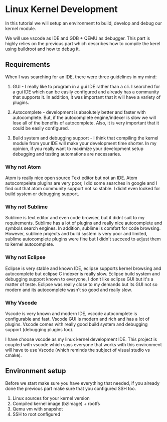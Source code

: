 # Linux Kernel Development
In this tutorial we will setup an environment to build, develop and debug our kernel module.

We will use vscode as IDE and GDB + QEMU as debugger. This part is highly relies on the previous part
which describes how to compile the kerel using buildroot and how to debug it.

## Requirements
When I was searching for an IDE, there were three guidelines in my mind:

1. GUI - I really like to program in a gui IDE rather than a cli. I searched for a gui IDE which can be easily configured and already has a community that supports it. In addition, it was important that it will have a variety of plugins.

2. Autocomplete - development is absolutely better and faster with autocomplete. But, if the autocomplete engine/indexer is slow we will lose all of the benefits of autocomplete. Also, it is very important that it could be easily configured.

3. Build system and debugging support - I think that compiling the kernel module from your IDE will make your development time shorter. In my opinion, if you really want to maximize your development setup debugging and testing automations are necessaries. 

### Why not Atom
Atom is really nice open source Text editor but not an IDE. Atom autocompelete plugins are very poor, I did some searches in google and I find out that atom community support not so stable. I didnt even looked for build system or debugging support.

### Why not Sublime
Sublime is text editor and even code browser, but it didnt suit to my requirements. Sublime has a lot of plugins and really nice autocomplete and symbols search engines. In addition, sublime is comfort for code browsing. However, sublime projects and build system is very poor and limited, sublime autocomplete plugins were fine but I didn't succeed to adjust them to kernel autocomplete.

### Why not Eclipse
Eclipse is very stable and known IDE, eclipse supports kernel browsing and autocomplete but eclipse C indexer is really slow.
Eclipse build system and debugging support known to everyone, I don't like eclipse GUI but it's a matter of teste. Eclipse was really close to my demands but its GUI not so modern and its autocomplete wasn't so good and really slow.

### Why Vscode
Vscode is very known and modern IDE, vscode autocomplete is configurable and fast. Vscode GUI is modern and rich and has a lot of plugins. Vscode comes with really good build system and debugging support (debugging plugins too).

I have choose vscode as my linux kernel development IDE. This project is coupled with vscode which says everyone that works with this environment will have to use Vscode (which reminds the subject of visual studio vs cmake).

## Environment setup

Before we start make sure you have everything that needed, if you already done the previous part make sure that you configured SSH too.

1. Linux sources for your kernel version
2. Compiled kernel image (bzImage) + rootfs
3. Qemu vm with snapshot
4. SSH to root configured

